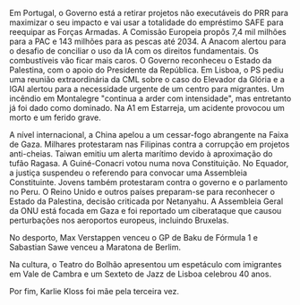Em Portugal, o Governo está a retirar projetos não executáveis do PRR para maximizar o seu impacto e vai usar a totalidade do empréstimo SAFE para reequipar as Forças Armadas. A Comissão Europeia propôs 7,4 mil milhões para a PAC e 143 milhões para as pescas até 2034. A Anacom alertou para o desafio de conciliar o uso da IA com os direitos fundamentais. Os combustíveis vão ficar mais caros. O Governo reconheceu o Estado da Palestina, com o apoio do Presidente da República. Em Lisboa, o PS pediu uma reunião extraordinária da CML sobre o caso do Elevador da Glória e a IGAI alertou para a necessidade urgente de um centro para migrantes. Um incêndio em Montalegre "continua a arder com intensidade", mas entretanto já foi dado como dominado. Na A1 em Estarreja, um acidente provocou um morto e um ferido grave.

A nível internacional, a China apelou a um cessar-fogo abrangente na Faixa de Gaza. Milhares protestaram nas Filipinas contra a corrupção em projetos anti-cheias. Taiwan emitiu um alerta marítimo devido à aproximação do tufão Ragasa. A Guiné-Conacri votou numa nova Constituição. No Equador, a justiça suspendeu o referendo para convocar uma Assembleia Constituinte. Jovens também protestaram contra o governo e o parlamento no Peru. O Reino Unido e outros países preparam-se para reconhecer o Estado da Palestina, decisão criticada por Netanyahu. A Assembleia Geral da ONU está focada em Gaza e  foi reportado um ciberataque que causou perturbações nos aeroportos europeus, incluindo Bruxelas.

No desporto, Max Verstappen venceu o GP de Baku de Fórmula 1 e Sabastian Sawe venceu a Maratona de Berlim.

Na cultura, o Teatro do Bolhão apresentou um espetáculo com imigrantes em Vale de Cambra e um Sexteto de Jazz de Lisboa celebrou 40 anos.

Por fim, Karlie Kloss foi mãe pela terceira vez.